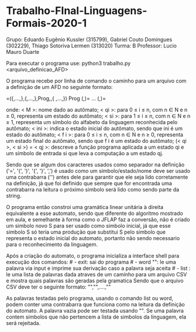 # Trabalho-FInal-Linguagens-Formais-2020-1
 

Grupo: 
Eduardo Eugênio Kussler (315799), 
Gabriel Couto Domingues (302229), 
Thiago Sotoriva Lermen (313020)
Turma: B
Professor: Lucio Mauro Duarte

Para executar o programa use: python3 trabalho.py <arquivo_definicao_AFD>

O programa recebe por linha de comando o caminho para um arquivo com a definição de um AFD no seguinte formato:

<M>=({<q0>,...,<qn>},{<s1>,...,<sn>},Prog,<ini>,{ <f0>,...,<fn>})
Prog
(<q0>,<s1>)=<q1>
...
(<qn>,<sn>)=<q0>

onde:
< M >: nome dado ao autômato;
< qi >: para 0 ≤ i ≤ n, com n ∈ N e n ≥ 0, representa um estado do autômato;
< si >: para 1 ≤ i ≤ n, com n ∈ N e n ≥ 1, representa um símbolo do alfabeto da
linguagem reconhecida pelo autômato;
< ini >: indica o estado inicial do autômato, sendo que ini é um estado do autômato;
< f i >: para 0 ≤ i ≤ n, com n ∈ N e n ≥ 0, representa um estado final do autômato,
sendo que f i é um estado do autômato;
(< qi >, < si >) = < qj >: descreve a função programa aplicada a um estado qi e um
símbolo de entrada si que leva a computação a um estado qj.

Sendo que se algum dos caracteres usados como separador na definição ('=', '(', ')', '{', '}', ',') é usado como um simbolo/estado/nome deve ser usado
uma contrabarra ('\') antes dele para garantir que ele seja lido corretamente na definição, já que foi definido que sempre que for encontrada uma 
contrabarra na leitura o próximo simbolo será lido como sendo parte da string. 

O programa então constroi uma gramática linear unitária à direita equivalente a esse automato, sendo que diferente do algoritmo mostrado em 
aula, e semelhante à forma como o JFLAP faz a conversão, não é criado um simbolo novo S para ser usado como simbolo inicial, já que esse
simbolo S só teria uma produção que substitui S pelo simbolo que representa o estado inicial do automato, portanto não sendo necessario para
o reconhecimento da linguagem.

Após a criação do automato, o programa inicializa a interface shell para execução dos comandos:
    # - exit: sai do programa
    # - word "<palavra>": le uma palavra via input e imprime sua derivação caso a palavra seja aceita
    # - list <caminho>: le uma lista de palavras dada atraves de um caminho para um arquivo CSV e mostra quais palavras são geradas pela gramatica
Sendo que o arquivo CSV deve ter o seguinte formato:
"<p1>","<p2>",....,"<pn>"

As palavras testadas pelo programa, usando o comando list ou word, podem conter uma contrabarra que funciona como na leitura da definição do automato.
A palavra vazia pode ser testada usando "".
Se uma palavra contem simbolos que não pertencem a lista de simbolos da linguagem, ela será rejeitada.